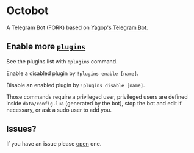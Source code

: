 Octobot
============

A Telegram Bot (FORK) based on [Yagop's Telegram Bot](http://git.io/6jdjGg).

Enable more [`plugins`](https://github.com/yagop/telegram-bot/tree/master/plugins)
-------------
See the plugins list with `!plugins` command.

Enable a disabled plugin by `!plugins enable [name]`.

Disable an enabled plugin by `!plugins disable [name]`.

Those commands require a privileged user, privileged users are defined inside `data/config.lua` (generated by the bot), stop the bot and edit if necessary, or ask a sudo user to add you.


Issues?
------------
If you have an issue please [open](https://github.com/chuckbutler/telegram-bot/issues) one.
